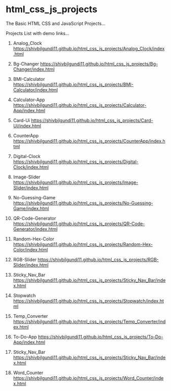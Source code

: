 # html_css_js_projects
The Basic HTML CSS and JavaScript Projects...



Projects List with demo links...

01. Analog_Clock https://shivbilgundi11.github.io/html_css_js_projects/Analog_Clock/index.html

02. Bg-Changer https://shivbilgundi11.github.io/html_css_js_projects/Bg-Changer/index.html

03. BMI-Calculator https://shivbilgundi11.github.io/html_css_js_projects/BMI-Calculator/index.html

04. Calculator-App https://shivbilgundi11.github.io/html_css_js_projects/Calculator-App/index.html

05. Card-Ui https://shivbilgundi11.github.io/html_css_js_projects/Card-Ui/index.html

06. CounterApp https://shivbilgundi11.github.io/html_css_js_projects/CounterApp/index.html

07. Digital-Clock https://shivbilgundi11.github.io/html_css_js_projects/Digital-Clock/index.html

08. Image-Slider https://shivbilgundi11.github.io/html_css_js_projects/Image-Slider/index.html

09. No-Guessing-Game https://shivbilgundi11.github.io/html_css_js_projects/No-Guessing-Game/index.html

10. QR-Code-Generator https://shivbilgundi11.github.io/html_css_js_projects/QR-Code-Generator/index.html

11. Random-Hex-Color https://shivbilgundi11.github.io/html_css_js_projects/Random-Hex-Color/index.html

12. RGB-Slider https://shivbilgundi11.github.io/html_css_js_projects/RGB-Slider/index.html

13. Sticky_Nav_Bar https://shivbilgundi11.github.io/html_css_js_projects/Sticky_Nav_Bar/index.html

14. Stopwatch https://shivbilgundi11.github.io/html_css_js_projects/Stopwatch/index.html

15. Temp_Converter https://shivbilgundi11.github.io/html_css_js_projects/Temp_Converter/index.html

16. To-Do-App https://shivbilgundi11.github.io/html_css_js_projects/To-Do-App/index.html

17. Sticky_Nav_Bar https://shivbilgundi11.github.io/html_css_js_projects/Sticky_Nav_Bar/index.html

18. Word_Counter https://shivbilgundi11.github.io/html_css_js_projects/Word_Counter/index.html

